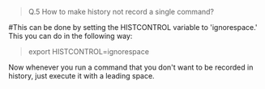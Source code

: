 >Q.5 How to make history not record a single command?

#This can be done by setting the HISTCONTROL variable to 'ignorespace.' This you can do in the following way:
 >export HISTCONTROL=ignorespace

Now whenever you run a command that you don't want to be recorded in history, just execute it with a leading space.
